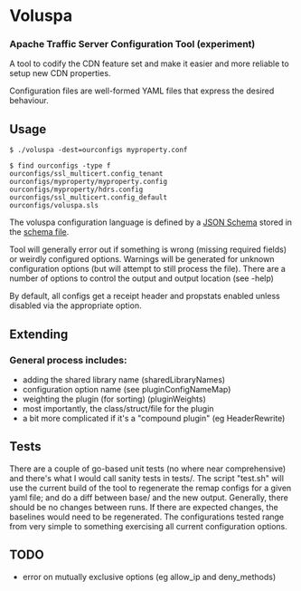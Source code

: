 # Voluspa

### Apache Traffic Server Configuration Tool (experiment)

A tool to codify the CDN feature set and make it easier and more reliable to setup new CDN properties.

Configuration files are well-formed YAML files that express the desired behaviour.


## Usage
```
$ ./voluspa -dest=ourconfigs myproperty.conf

$ find ourconfigs -type f
ourconfigs/ssl_multicert.config_tenant
ourconfigs/myproperty/myproperty.config
ourconfigs/myproperty/hdrs.config
ourconfigs/ssl_multicert.config_default
ourconfigs/voluspa.sls
```

The voluspa configuration language is defined by a
[JSON Schema](https://spacetelescope.github.io/understanding-json-schema/index.html)
stored in the [schema file](schema_v1.json).

Tool will generally error out if something is wrong (missing required fields) or weirdly configured options.
Warnings will be generated for unknown configuration options (but will attempt to still process the file).
There are a number of options to control the output and output location (see -help)

By default, all configs get a receipt header and propstats enabled unless disabled via the appropriate option.

## Extending

### General process includes:
- adding the shared library name (sharedLibraryNames)
- configuration option name (see pluginConfigNameMap)
- weighting the plugin (for sorting) (pluginWeights)
- most importantly, the class/struct/file for the plugin
- a bit more complicated if it's a "compound plugin" (eg HeaderRewrite)


## Tests
There are a couple of go-based unit tests (no where near comprehensive) and there's what I would call sanity tests in tests/. The script "test.sh" will use the current build of the tool to regenerate the remap configs for a given yaml file; and do a diff between base/ and the new output. Generally, there should be no changes between runs. If there are expected changes, the baselines would need to be regenerated. The configurations tested range from very simple to something exercising all current configuration options.


## TODO
- error on mutually exclusive options (eg allow\_ip and deny\_methods)
